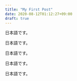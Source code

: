 ```yaml
---
title: "My First Post"
date: 2020-08-12T01:12:27+09:00
draft: true
---
```


日本語です。

日本語です。

日本語です。

日本語です。

日本語です。